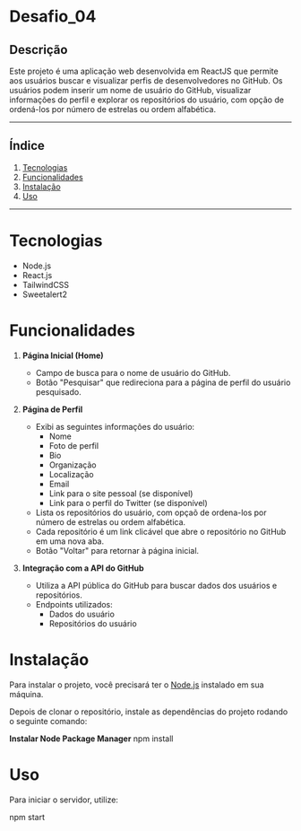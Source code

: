 # Desafio_04

## Descrição

Este projeto é uma aplicação web desenvolvida em ReactJS que permite aos usuários buscar e visualizar perfis de desenvolvedores no GitHub. Os usuários podem inserir um nome de usuário do GitHub, visualizar informações do perfil e explorar os repositórios do usuário, com opção de ordená-los por número de estrelas ou ordem alfabética.

---

## Índice

1. [Tecnologias](#Tecnologias)
2. [Funcionalidades](#Funcionalidades)
3. [Instalação](#Instalação)
4. [Uso](#Uso)

---

# Tecnologias

- Node.js
- React.js
- TailwindCSS
- Sweetalert2

# Funcionalidades

1. **Página Inicial (Home)**
   - Campo de busca para o nome de usuário do GitHub.
   - Botão "Pesquisar" que redireciona para a página de perfil do usuário pesquisado.

2. **Página de Perfil**
   - Exibi as seguintes informações do usuário: 
     - Nome
     - Foto de perfil
     - Bio
     - Organização
     - Localização
     - Email
     - Link para o site pessoal (se disponível)
     - Link para o perfil do Twitter (se disponível)
   - Lista os repositórios do usuário, com opçaõ de ordena-los por número de estrelas ou ordem alfabética.
   - Cada repositório é um link clicável que abre o repositório no GitHub em uma nova aba.
   - Botão "Voltar" para retornar à página inicial.

3. **Integração com a API do GitHub**
   - Utiliza a API pública do GitHub para buscar dados dos usuários e repositórios.
   - Endpoints utilizados:
     - Dados do usuário
     - Repositórios do usuário
     
# Instalação

Para instalar o projeto, você precisará ter o [Node.js](https://nodejs.org/) instalado em sua máquina.

Depois de clonar o repositório, instale as dependências do projeto rodando o seguinte comando:

**Instalar Node Package Manager**
npm install

# Uso

Para iniciar o servidor, utilize:

npm start




